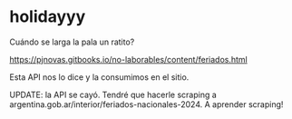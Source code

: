 # holidayyy
Cuándo se larga la pala un ratito?

https://pjnovas.gitbooks.io/no-laborables/content/feriados.html

Esta API nos lo dice y la consumimos en el sitio.

UPDATE: la API se cayó. Tendré que hacerle scraping a argentina.gob.ar/interior/feriados-nacionales-2024. A aprender scraping!